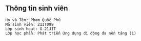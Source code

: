 ## Thông tin sinh viên
```
Họ và Tên: Phạm Quốc Phú
Mã sinh viên: 21IT099
Lớp sinh hoạt: G-21JIT
Lớp học phần: Phát triển ứng dụng di động đa nền tảng (1)
```
